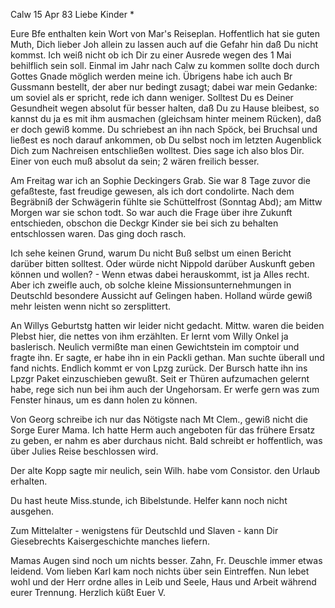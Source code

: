  Calw 15 Apr 83
Liebe Kinder <Marie>*

Eure Bfe enthalten kein Wort von Mar's Reiseplan. Hoffentlich hat sie guten Muth, Dich lieber Joh allein zu lassen auch auf die Gefahr hin daß Du nicht kommst. Ich weiß nicht ob ich Dir zu einer Ausrede wegen des 1 Mai behilflich sein soll. Einmal im Jahr nach Calw zu kommen sollte doch durch Gottes Gnade möglich werden meine ich. Übrigens habe ich auch Br Gussmann bestellt, der aber nur bedingt zusagt; dabei war mein Gedanke: um soviel als er spricht, rede ich dann weniger. Solltest Du es Deiner Gesundheit wegen absolut für besser halten, daß Du zu Hause bleibest, so kannst du ja es mit ihm ausmachen (gleichsam hinter meinem Rücken), daß er doch gewiß komme. Du schriebest an ihn nach Spöck, bei Bruchsal und ließest es noch darauf ankommen, ob Du selbst noch im letzten Augenblick Dich zum Nachreisen entschließen wolltest. Dies sage ich also blos Dir. Einer von euch muß absolut da sein; 2 wären freilich besser.

Am Freitag war ich an Sophie Deckingers Grab. Sie war 8 Tage zuvor die gefaßteste, fast freudige gewesen, als ich dort condolirte. Nach dem Begräbniß der Schwägerin fühlte sie Schüttelfrost (Sonntag Abd); am Mittw Morgen war sie schon todt. So war auch die Frage über ihre Zukunft entschieden, obschon die Deckgr Kinder sie bei sich zu behalten entschlossen waren. Das ging doch rasch.

Ich sehe keinen Grund, warum Du nicht Buß selbst um einen Bericht darüber bitten solltest. Oder würde nicht Nippold darüber Auskunft geben können und wollen? - Wenn etwas dabei herauskommt, ist ja Alles recht. Aber ich zweifle auch, ob solche kleine Missionsunternehmungen in Deutschld besondere Aussicht auf Gelingen haben. Holland würde gewiß mehr leisten wenn nicht so zersplittert.

An Willys Geburtstg hatten wir leider nicht gedacht. Mittw. waren die beiden Plebst hier, die nettes von ihm erzählten. Er lernt vom Willy Onkel ja baslerisch. Neulich vermißte man einen Gewichtstein im comptoir und fragte ihn. Er sagte, er habe ihn in ein Packli gethan. Man suchte überall und fand nichts. Endlich kommt er von Lpzg zurück. Der Bursch hatte ihn ins Lpzgr Paket einzuschieben gewußt. Seit er Thüren aufzumachen gelernt habe, rege sich nun bei ihm auch der Ungehorsam. Er werfe gern was zum Fenster hinaus, um es dann holen zu können.

Von Georg schreibe ich nur das Nötigste nach Mt Clem., gewiß nicht die Sorge Eurer Mama. Ich hatte Herm auch angeboten für das frühere Ersatz zu geben, er nahm es aber durchaus nicht. Bald schreibt er hoffentlich, was über Julies Reise beschlossen wird.

Der alte Kopp sagte mir neulich, sein Wilh. habe vom Consistor. den Urlaub erhalten.

Du hast heute Miss.stunde, ich Bibelstunde. Helfer kann noch nicht ausgehen.

Zum Mittelalter - wenigstens für Deutschld und Slaven - kann Dir Giesebrechts Kaisergeschichte manches liefern.

Mamas Augen sind noch um nichts besser. Zahn, Fr. Deuschle immer etwas leidend. Vom lieben Karl kam noch nichts über sein Eintreffen. Nun lebet wohl und der Herr ordne alles in Leib und Seele, Haus und Arbeit während eurer Trennung. Herzlich küßt
 Euer V.
